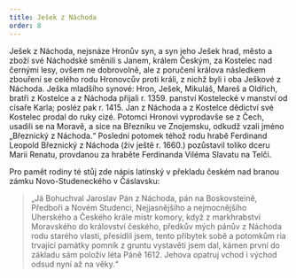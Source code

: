 ```yaml
---
title: Ješek z Náchoda
order: 8
---
```

Ješek z Náchoda, nejsnáze Hronův syn, a syn jeho Ješek hrad, město a zboží své Náchodské směnili s Janem,
králem Českým, za Kostelec
nad černými lesy, ovšem ne dobrovolně, ale z poručení králova následkem zbouření se celého
rodu Hronovcův proti králi, z nichž byli i oba Ješkové z Náchoda. Ješka mladšího synové:
Hron, Ješek, Mikuláš, Mareš a Oldřich, bratři z Kostelce a z Náchoda přijali r. 1359. panství
Kostelecké v manství od císaře Karla; posléz pak r. 1415. Jan z Náchoda a z Kostelce dědictví
své Kostelec prodal do ruky cizé. Potomci Hronovi vyprodavše se z Čech, usadili se na
Moravě, a sice na Březníku ve Znojemsku, odkudž vzali jméno „Březnický z Náchoda.“
Poslední potomek téhož rodu hrabě Ferdinand Leopold Březnický z Náchoda (živ ještě r.
1660.) pozůstavil toliko dceru Marii Renatu, provdanou za hraběte Ferdinanda Viléma
Slavatu na Telči.

Pro pamět rodiny té stůj zde nápis latinský v překladu českém nad branou zámku
Novo-Studeneckého v Čáslavsku:

> „Já Bohuchval Jaroslav Pán z Náchoda, pán na Boskovsteině, Předboři a Novém
> Studenci, Nejjasnějšího a nejmocnějšího Uherského a Českého krále mistr komory, když z
> markhrabství Moravského do království českého, předkův mých pánův z Náchoda rodu
> starého vlasti, přesídlil jsem, tento příbytek sobě a potomkům ria trvající památky pomník z
> gruntu vystavěti jsem dal, kámen první do základu sám položiv léta Páně 1612. Jehova
> opatruj vchod i východ odsud nyní až na věky.“
